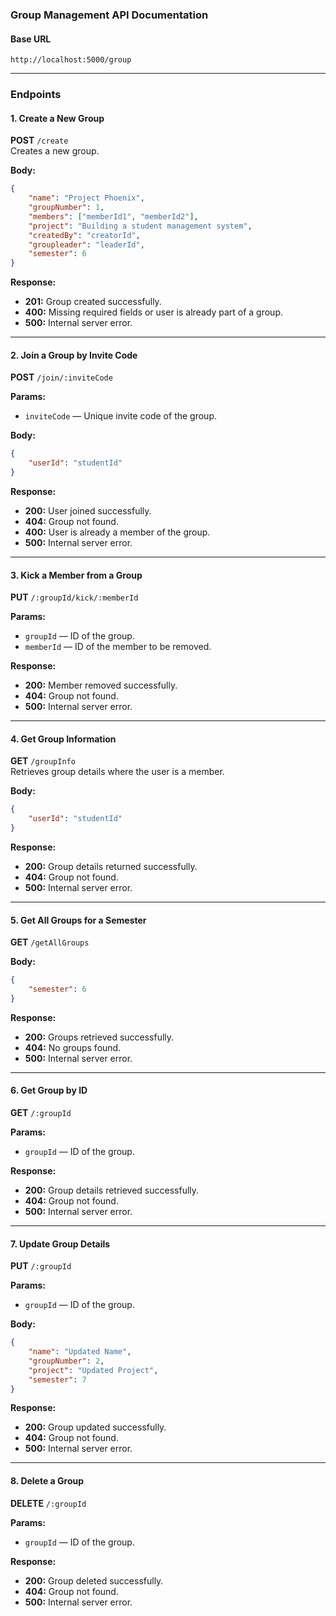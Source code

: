 ### Group Management API Documentation

#### Base URL
```
http://localhost:5000/group
```

---

### **Endpoints**

#### **1. Create a New Group**
**POST** `/create`  
Creates a new group.  

**Body:**  
```json
{
    "name": "Project Phoenix",
    "groupNumber": 1,
    "members": ["memberId1", "memberId2"],
    "project": "Building a student management system",
    "createdBy": "creatorId",
    "groupleader": "leaderId",
    "semester": 6
}
```  

**Response:**  
- **201:** Group created successfully.  
- **400:** Missing required fields or user is already part of a group.  
- **500:** Internal server error.  

---

#### **2. Join a Group by Invite Code**  
**POST** `/join/:inviteCode`  

**Params:**  
- `inviteCode` — Unique invite code of the group.  

**Body:**  
```json
{
    "userId": "studentId"
}
```  

**Response:**  
- **200:** User joined successfully.  
- **404:** Group not found.  
- **400:** User is already a member of the group.  
- **500:** Internal server error.  

---

#### **3. Kick a Member from a Group**  
**PUT** `/:groupId/kick/:memberId`  

**Params:**  
- `groupId` — ID of the group.  
- `memberId` — ID of the member to be removed.  

**Response:**  
- **200:** Member removed successfully.  
- **404:** Group not found.  
- **500:** Internal server error.  

---

#### **4. Get Group Information**  
**GET** `/groupInfo`  
Retrieves group details where the user is a member.  

**Body:**  
```json
{
    "userId": "studentId"
}
```  

**Response:**  
- **200:** Group details returned successfully.  
- **404:** Group not found.  
- **500:** Internal server error.  

---

#### **5. Get All Groups for a Semester**  
**GET** `/getAllGroups`  

**Body:**  
```json
{
    "semester": 6
}
```  

**Response:**  
- **200:** Groups retrieved successfully.  
- **404:** No groups found.  
- **500:** Internal server error.  

---

#### **6. Get Group by ID**  
**GET** `/:groupId`  

**Params:**  
- `groupId` — ID of the group.  

**Response:**  
- **200:** Group details retrieved successfully.  
- **404:** Group not found.  
- **500:** Internal server error.  

---

#### **7. Update Group Details**  
**PUT** `/:groupId`  

**Params:**  
- `groupId` — ID of the group.  

**Body:**  
```json
{
    "name": "Updated Name",
    "groupNumber": 2,
    "project": "Updated Project",
    "semester": 7
}
```  

**Response:**  
- **200:** Group updated successfully.  
- **404:** Group not found.  
- **500:** Internal server error.  

---

#### **8. Delete a Group**  
**DELETE** `/:groupId`  

**Params:**  
- `groupId` — ID of the group.  

**Response:**  
- **200:** Group deleted successfully.  
- **404:** Group not found.  
- **500:** Internal server error.  
